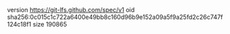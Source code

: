 version https://git-lfs.github.com/spec/v1
oid sha256:0c015c1c722a6400e49bb8c160d96b9e152a09a5f9a25fd2c26c747f124c18f1
size 190865
